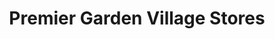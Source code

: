 ---
title: "Premier Garden Village Stores"
url: /hatfield/premier-garden-village-stores/
shop: convenience
---